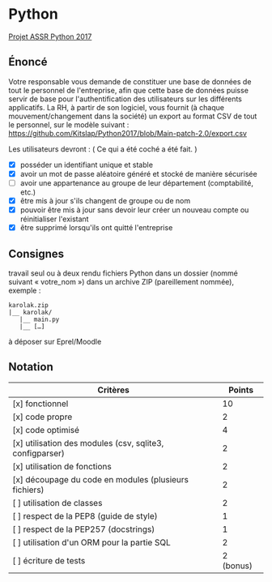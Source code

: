 # Python

[Projet ASSR Python 2017](https://git.karolak.fr/assr/projet-python-2017)

## Énoncé
Votre responsable vous demande de constituer une base de données de tout le personnel de l'entreprise, afin que cette base de données puisse servir de base pour l'authentification des utilisateurs sur les différents applicatifs.
La RH, à partir de son logiciel, vous fournit (à chaque mouvement/changement dans la société) un export au format CSV de tout le personnel, sur le modèle suivant : https://github.com/Kitslap/Python2017/blob/Main-patch-2.0/export.csv

Les utilisateurs devront :
( Ce qui a été coché a été fait. )
- [x] posséder un identifiant unique et stable
- [x] avoir un mot de passe aléatoire généré et stocké de manière sécurisée
- [ ] avoir une appartenance au groupe de leur département (comptabilité, etc.)
- [x] être mis à jour s'ils changent de groupe ou de nom
- [x] pouvoir être mis à jour sans devoir leur créer un nouveau compte ou réinitialiser l'existant
- [x] être supprimé lorsqu'ils ont quitté l'entreprise

## Consignes
travail seul ou à deux
rendu fichiers Python dans un dossier (nommé suivant « votre_nom ») dans un archive ZIP (pareillement nommée), exemple : 
	
	karolak.zip
	|__ karolak/
	   |__ main.py
 	   |__ […]
	
à déposer sur Eprel/Moodle

## Notation
| Critères												|	Points		|
|-------------------------------------------------------|---------------|
| [x] fonctionnel 											|		10		|
| [x] code propre 											| 		2		|
| [x] code optimisé											|		4		|
| [x] utilisation des modules (csv, sqlite3, configparser)	|		2		|
| [x] utilisation de fonctions								|		2		|
| [x] découpage du code en modules (plusieurs fichiers)		|		2		|
| [ ] utilisation de classes								|		2		|
| [ ] respect de la PEP8 (guide de style)					|		1		|
| [ ] respect de la PEP257 (docstrings)						|		1		|
| [ ] utilisation d'un ORM pour la partie SQL				|		2		|
| [ ] écriture de tests										|	2 (bonus)	|
